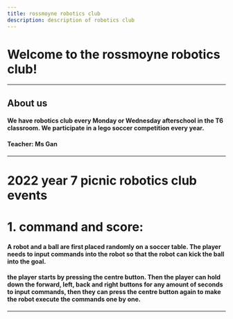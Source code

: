 ```yaml
---
title: rossmoyne robotics club
description: description of robotics club
---
```


<link href="/js/changetitle.js" rel="stylesheet">

# Welcome to the rossmoyne robotics club!
---
## About us
#### We have robotics club every Monday or Wednesday afterschool in the T6 classroom. We participate in a lego soccer competition every year.

#### Teacher: Ms Gan
---
# 2022 year 7 picnic robotics club events

# 1. command and score:
#### A robot and a ball are first placed randomly on a soccer table. The player needs to input commands into the robot so that the robot can kick the ball into the goal.

#### the player starts by pressing the centre button. Then the player can hold down the forward, left, back and right buttons for any amount of seconds to input commands, then they can press the centre button again to make the robot execute the commands one by one.
---
